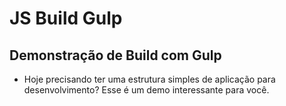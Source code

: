 # JS Build Gulp

## Demonstração de Build com Gulp

- Hoje precisando ter uma estrutura simples de aplicação para desenvolvimento? Esse é um demo interessante para você.